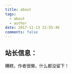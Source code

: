 ```yaml
---
title: about
tags:
  - about
  - author
date: 2017-11-13 22:55:46
comments: false
---
```



## 站长信息：

糟糕，作者很懒，什么都没留下！